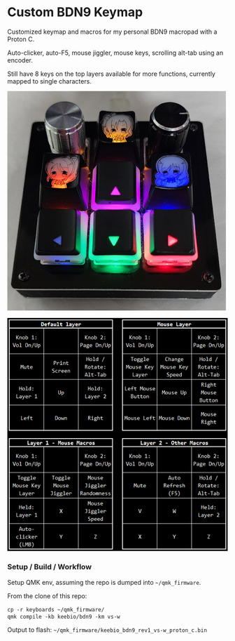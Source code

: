 
# Custom BDN9 Keymap
Customized keymap and macros for my personal BDN9 macropad with a Proton C.

Auto-clicker, auto-F5, mouse jiggler, mouse keys, scrolling alt-tab using an encoder.

Still have 8 keys on the top layers available for more functions, currently mapped to single characters.

![BDN9](docs/bdn9.png)

![BDN9 Mapping](docs/map.png)

### Setup / Build / Workflow
Setup QMK env, assuming the repo is dumped into `~/qmk_firmware`.

From the clone of this repo:

	cp -r keyboards ~/qmk_firmware/
	qmk compile -kb keebio/bdn9 -km vs-w

Output to flash: `~/qmk_firmware/keebio_bdn9_rev1_vs-w_proton_c.bin`